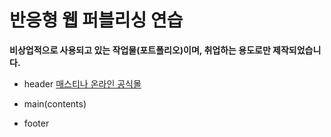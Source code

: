 반응형 웹 퍼블리싱 연습
=============
**비상업적으로 사용되고 있는 작업물(포트폴리오)이며, 취업하는 용도로만 제작되었습니다.**

- header
  [매스티나 온라인 공식몰](https://wangkodok.github.io/Responsive-Web-Publishing/header-part-1/layout-media-test.html "매스티나 온라인 공식몰")
  
- main(contents)
- footer